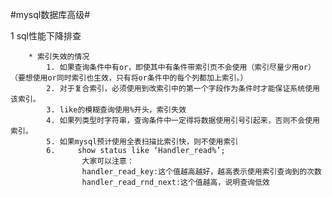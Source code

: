 #mysql数据库高级#

1 sql性能下降排查
	




		* 索引失效的情况
			1. 如果查询条件中有or，即使其中有条件带索引页不会使用（索引尽量少用or）（要想使用or同时索引也生效，只有将or条件中的每个列都加上索引。）
			2. 对于复合索引，必须使用到改索引中的第一个字段作为条件时才能保证系统使用该索引。
			3. like的模糊查询使用%开头，索引失效
			4. 如果列类型时字符串，查询条件中一定得将数据使用引号引起来，否则不会使用索引。
			5. 如果mysql预计使用全表扫描比索引快，则不使用索引
			6.     show status like ‘Handler_read%’;
				    大家可以注意：
				    handler_read_key:这个值越高越好，越高表示使用索引查询到的次数
				    handler_read_rnd_next:这个值越高，说明查询低效
